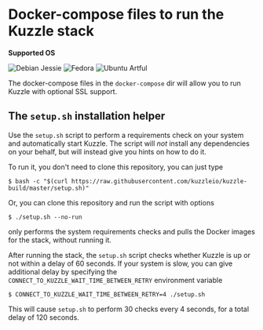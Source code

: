 # Docker-compose files to run the Kuzzle stack

**Supported OS**

![Debian Jessie](https://kuzzleio.github.io/kuzzle-build/setupsh-badges/debian-jessie.svg) ![Fedora](https://kuzzleio.github.io/kuzzle-build/setupsh-badges/fedora.svg) ![Ubuntu Artful](https://kuzzleio.github.io/kuzzle-build/setupsh-badges/ubuntu-artful.svg) 

The docker-compose files in the `docker-compose` dir will allow you to run Kuzzle with optional SSL support.

## The `setup.sh` installation helper

Use the `setup.sh` script to perform a requirements check on your system and automatically start Kuzzle.
The script will _not_ install any dependencies on your behalf, but will instead give you hints on how to do it.

To run it, you don't need to clone this repository, you can just type

```
$ bash -c "$(curl https://raw.githubusercontent.com/kuzzleio/kuzzle-build/master/setup.sh)"
```

Or, you can clone this repository and run the script with options

```
$ ./setup.sh --no-run
```

only performs the system requirements checks and pulls the Docker images for the stack, without running it.

After running the stack, the `setup.sh` script checks whether Kuzzle is up or not within a delay of 60 seconds. If your system is slow, you can give additional delay by specifying the `CONNECT_TO_KUZZLE_WAIT_TIME_BETWEEN_RETRY` environment variable

```
$ CONNECT_TO_KUZZLE_WAIT_TIME_BETWEEN_RETRY=4 ./setup.sh
```

This will cause `setup.sh` to perform 30 checks every 4 seconds, for a total delay of 120 seconds.
